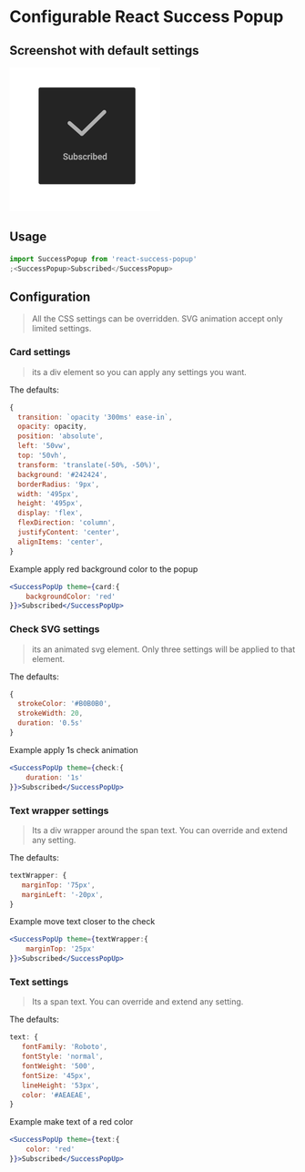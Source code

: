 # Configurable React Success Popup

## Screenshot with default settings

![alt screenshot](https://github.com/alexanderkrum/react-ui-library/blob/master/src/components/atoms/Confirmation/success-popup-small.png)

## Usage

```jsx
import SuccessPopup from 'react-success-popup'
;<SuccessPopup>Subscribed</SuccessPopup>
```

## Configuration

> All the CSS settings can be overridden. SVG animation accept only limited
> settings.

### Card settings

> its a div element so you can apply any settings you want.

The defaults:

```js
{
  transition: `opacity '300ms' ease-in`,
  opacity: opacity,
  position: 'absolute',
  left: '50vw',
  top: '50vh',
  transform: 'translate(-50%, -50%)',
  background: '#242424',
  borderRadius: '9px',
  width: '495px',
  height: '495px',
  display: 'flex',
  flexDirection: 'column',
  justifyContent: 'center',
  alignItems: 'center',
}
```

Example apply red background color to the popup

```jsx
<SuccessPopUp theme={card:{
    backgroundColor: 'red'
}}>Subscribed</SuccessPopUp>
```

### Check SVG settings

> its an animated svg element. Only three settings will be applied to that
> element.

The defaults:

```js
{
  strokeColor: '#B0B0B0',
  strokeWidth: 20,
  duration: '0.5s'
}
```

Example apply 1s check animation

```jsx
<SuccessPopUp theme={check:{
    duration: '1s'
}}>Subscribed</SuccessPopUp>
```

### Text wrapper settings

> Its a div wrapper around the span text. You can override and extend any
> setting.

The defaults:

```js
textWrapper: {
   marginTop: '75px',
   marginLeft: '-20px',
}
```

Example move text closer to the check

```jsx
<SuccessPopUp theme={textWrapper:{
    marginTop: '25px'
}}>Subscribed</SuccessPopUp>
```

### Text settings

> Its a span text. You can override and extend any setting.

The defaults:

```js
text: {
   fontFamily: 'Roboto',
   fontStyle: 'normal',
   fontWeight: '500',
   fontSize: '45px',
   lineHeight: '53px',
   color: '#AEAEAE',
}
```

Example make text of a red color

```jsx
<SuccessPopUp theme={text:{
    color: 'red'
}}>Subscribed</SuccessPopUp>
```
